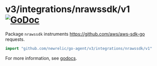 # v3/integrations/nrawssdk/v1 [![GoDoc](https://godoc.org/github.com/newrelic/go-agent/v3/integrations/nrawssdk/v1?status.svg)](https://godoc.org/github.com/newrelic/go-agent/v3/integrations/nrawssdk/v1)

Package `nrawssdk` instruments https://github.com/aws/aws-sdk-go requests.

```go
import "github.com/newrelic/go-agent/v3/integrations/nrawssdk/v1"
```

For more information, see
[godocs](https://godoc.org/github.com/newrelic/go-agent/v3/integrations/nrawssdk/v1).
